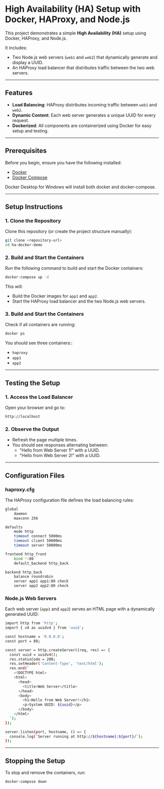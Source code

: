 # High Availability (HA) Setup with Docker, HAProxy, and Node.js

This project demonstrates a simple **High Availability (HA)** setup using Docker, HAProxy, and Node.js. 

It includes:
- Two Node.js web servers (`web1` and `web2`) that dynamically generate and display a UUID.
- An HAProxy load balancer that distributes traffic between the two web servers.

---

## **Features**
- **Load Balancing**: HAProxy distributes incoming traffic between `web1` and `web2`.
- **Dynamic Content**: Each web server generates a unique UUID for every request.
- **Dockerized**: All components are containerized using Docker for easy setup and testing.

---

## **Prerequisites**
Before you begin, ensure you have the following installed:
- [Docker](https://docs.docker.com/get-docker/)
- [Docker Compose](https://docs.docker.com/compose/install/)

Docker Desktop for Windows will install both docker and docker-compose.

---

## **Setup Instructions**

### **1. Clone the Repository**
Clone this repository (or create the project structure manually):
```bash
git clone <repository-url>
cd ha-docker-demo
```

### **2. Build and Start the Containers**
Run the following command to build and start the Docker containers:
```bash
docker-compose up -d
```
This will:
- Build the Docker images for `app1` and `app2`.
- Start the HAProxy load balancer and the two Node.js web servers.

### **3. Build and Start the Containers**
Check if all containers are running:
```bash
docker ps
```
You should see three containers::
- `haproxy`
- `app1`
- `app2`

---
## **Testing the Setup**
### **1. Access the Load Balancer**
Open your browser and go to:
```bash
http://localhost
```
### **2. Observe the Output**
- Refresh the page multiple times.
- You should see responses alternating between:
    - "Hello from Web Server 1!" with a UUID.
    - "Hello from Web Server 2!" with a UUID.

---
## **Configuration Files**
### **haproxy.cfg**
The HAProxy configuration file defines the load balancing rules:
```bash
global
    daemon
    maxconn 256

defaults
    mode http
    timeout connect 5000ms
    timeout client 50000ms
    timeout server 50000ms

frontend http_front
    bind *:80
    default_backend http_back

backend http_back
    balance roundrobin
    server app1 app1:80 check
    server app2 app2:80 check
```
### **Node.js Web Servers**
Each web server (`app1` and `app2`) serves an HTML page with a dynamically generated UUID:
```bash
import http from 'http';
import { v4 as uuidv4 } from 'uuid';

const hostname = '0.0.0.0';
const port = 80;

const server = http.createServer((req, res) => {
  const uuid = uuidv4();
  res.statusCode = 200;
  res.setHeader('Content-Type', 'text/html');
  res.end(`
    <!DOCTYPE html>
    <html>
      <head>
        <title>Web Server</title>
      </head>
      <body>
        <h1>Hello from Web Server!</h1>
        <p>System UUID: ${uuid}</p>
      </body>
    </html>
  `);
});

server.listen(port, hostname, () => {
  console.log(`Server running at http://${hostname}:${port}/`);
});
```
---
## **Stopping the Setup**
To stop and remove the containers, run:
```bash
docker-compose down
```